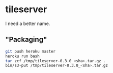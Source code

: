 # tileserver

I need a better name.

## "Packaging"

```bash
git push heroku master
heroku run bash
tar zcf /tmp/tileserver-0.3.0_<sha>.tar.gz .
bin/s3-put /tmp/tileserver-0.3.0_<sha>.tar.gz
```
